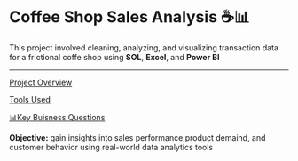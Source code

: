 # Coffee Shop Sales Analysis ☕📊
This project involved cleaning, analyzing, and visualizing transaction data for a frictional coffe shop using **SOL**, **Excel**, and **Power BI**

---

[Project Overview](#project_overview)

[Tools Used](#tools_used)

[📊Key Buisness Questions](#📊key_buisness_questions)


**Objective:**
gain insights into sales performance,product demaind, and customer behavior using real-world data analytics tools
